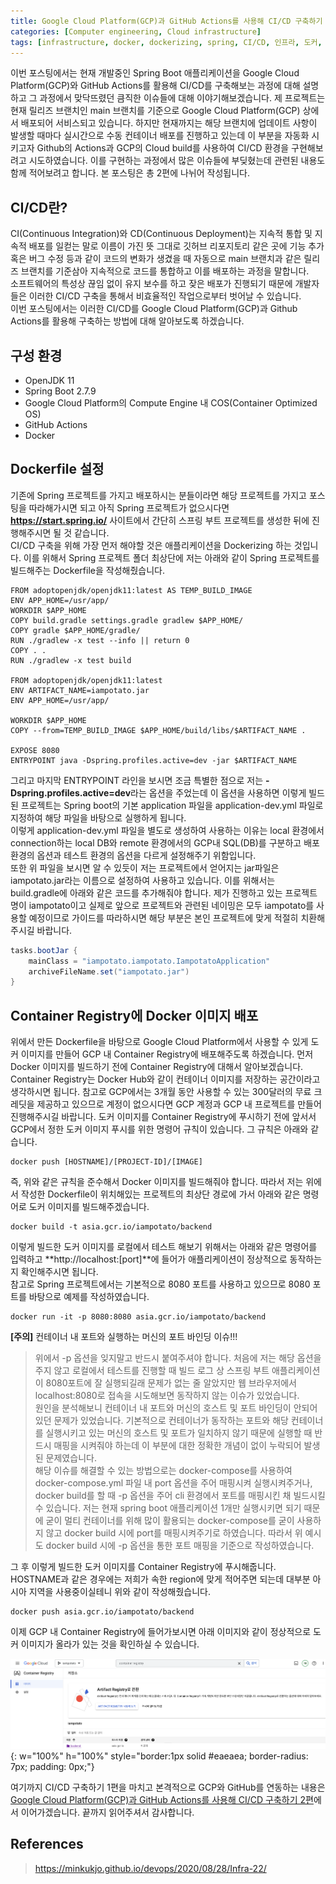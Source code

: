 ```yaml
---
title: Google Cloud Platform(GCP)과 GitHub Actions를 사용해 CI/CD 구축하기 1편
categories: [Computer engineering, Cloud infrastructure]
tags: [infrastructure, docker, dockerizing, spring, CI/CD, 인프라, 도커, 도커라이징, 스프링]
---
```


이번 포스팅에서는 현재 개발중인 Spring Boot 애플리케이션을 Google Cloud Platform(GCP)와 GitHub Actions를 활용해 CI/CD를 구축해보는 과정에 대해 설명하고 그 과정에서 맞닥뜨렸던 큼직한 이슈들에 대해 이야기해보겠습니다. 제 프로젝트는 현재 릴리즈 브랜치인 main 브랜치를 기준으로 Google Cloud Platform(GCP) 상에서 배포되어 서비스되고 있습니다. 하지만 현재까지는 해당 브랜치에 업데이트 사항이 발생할 때마다 실시간으로 수동 컨테이너 배포를 진행하고 있는데 이 부분을 자동화 시키고자 Github의 Actions과 GCP의 Cloud build를 사용하여 CI/CD 환경을 구현해보려고 시도하였습니다. 이를 구현하는 과정에서 많은 이슈들에 부딪혔는데 관련된 내용도 함께 적어보려고 합니다. 본 포스팅은 총 2편에 나뉘어 작성됩니다.   

## CI/CD란?
CI(Continuous Integration)와 CD(Continuous Deployment)는 지속적 통합 및 지속적 배포를 일컫는 말로 이름이 가진 뜻 그대로 깃허브 리포지토리 같은 곳에 기능 추가 혹은 버그 수정 등과 같이 코드의 변화가 생겼을 때 자동으로 main 브랜치과 같은 릴리즈 브랜치를 기준삼아 지속적으로 코드를 통합하고 이를 배포하는 과정을 말합니다.   
소프트웨어의 특성상 끊임 없이 유지 보수를 하고 잦은 배포가 진행되기 때문에 개발자들은 이러한 CI/CD 구축을 통해서 비효율적인 작업으로부터 벗어날 수 있습니다.   
이번 포스팅에서는 이러한 CI/CD를 Google Cloud Platform(GCP)과 Github Actions를 활용해 구축하는 방법에 대해 알아보도록 하겠습니다.

## 구성 환경
* OpenJDK 11
* Spring Boot 2.7.9
* Google Cloud Platform의 Compute Engine 내 COS(Container Optimized OS)
* GitHub Actions
* Docker

## Dockerfile 설정
기존에 Spring 프로젝트를 가지고 배포하시는 분들이라면 해당 프로젝트를 가지고 포스팅을 따라해가시면 되고 아직 Spring 프로젝트가 없으시다면 **https://start.spring.io/** 사이트에서 간단히 스프링 부트 프로젝트를 생성한 뒤에 진행해주시면 될 것 같습니다.   
CI/CD 구축을 위해 가장 먼저 해야할 것은 애플리케이션을 Dockerizing 하는 것입니다. 이를 위해서 Spring 프로젝트 폴더 최상단에 저는 아래와 같이 Spring 프로젝트를 빌드해주는 Dockerfile을 작성해줬습니다.   
```docker
FROM adoptopenjdk/openjdk11:latest AS TEMP_BUILD_IMAGE
ENV APP_HOME=/usr/app/
WORKDIR $APP_HOME
COPY build.gradle settings.gradle gradlew $APP_HOME/
COPY gradle $APP_HOME/gradle/
RUN ./gradlew -x test --info || return 0
COPY . .
RUN ./gradlew -x test build

FROM adoptopenjdk/openjdk11:latest
ENV ARTIFACT_NAME=iampotato.jar
ENV APP_HOME=/usr/app/

WORKDIR $APP_HOME
COPY --from=TEMP_BUILD_IMAGE $APP_HOME/build/libs/$ARTIFACT_NAME .

EXPOSE 8080
ENTRYPOINT java -Dspring.profiles.active=dev -jar $ARTIFACT_NAME
```   
그리고 마지막 ENTRYPOINT 라인을 보시면 조금 특별한 점으로 저는 **-Dspring.profiles.active=dev**라는 옵션을 주었는데 이 옵션을 사용하면 이렇게 빌드된 프로젝트는 Spring boot의 기본 application 파일을 application-dev.yml 파일로 지정하여 해당 파일을 바탕으로 실행하게 됩니다.   
이렇게 application-dev.yml 파일을 별도로 생성하여 사용하는 이유는 local 환경에서 connection하는 local DB와 remote 환경에서의 GCP내 SQL(DB)를 구분하고 배포 환경의 옵션과 테스트 환경의 옵션을 다르게 설정해주기 위함입니다.   
또한 위 파일을 보시면 알 수 있듯이 저는 프로젝트에서 얻어지는 jar파일은 iampotato.jar라는 이름으로 설정하여 사용하고 있습니다. 이를 위해서는 build.gradle에 아래와 같은 코드를 추가해줘야 합니다. 제가 진행하고 있는 프로젝트 명이 iampotato이고 실제로 앞으로 프로젝트와 관련된 네이밍은 모두 iampotato를 사용할 예정이므로 가이드를 따라하시면 해당 부분은 본인 프로젝트에 맞게 적절히 치환해주시길 바랍니다.   
   
```java
tasks.bootJar {
	mainClass = "iampotato.iampotato.IampotatoApplication"
	archiveFileName.set("iampotato.jar")
}
```

## Container Registry에 Docker 이미지 배포
위에서 만든 Dockerfile을 바탕으로 Google Cloud Platform에서 사용할 수 있게 도커 이미지를 만들어 GCP 내 Container Registry에 배포해주도록 하겠습니다. 먼저 Docker 이미지를 빌드하기 전에 Container Registry에 대해서 알아보겠습니다.   
Container Registry는 Docker Hub와 같이 컨테이너 이미지를 저장하는 공간이라고 생각하시면 됩니다. 참고로 GCP에서는 3개월 동안 사용할 수 있는 300달러의 무료 크레딧을 제공하고 있으므로 계정이 없으시다면 GCP 계정과 GCP 내 프로젝트를 만들어 진행해주시길 바랍니다. 도커 이미지를 Container Registry에 푸시하기 전에 앞서서 GCP에서 정한 도커 이미지 푸시를 위한 명령어 규칙이 있습니다. 그 규칙은 아래와 같습니다.   
```
docker push [HOSTNAME]/[PROJECT-ID]/[IMAGE]
```   
즉, 위와 같은 규칙을 준수해서 Docker 이미지를 빌드해줘야 합니다. 따라서 저는 위에서 작성한 Dockerfile이 위치해있는 프로젝트의 최상단 경로에 가서 아래와 같은 명령어로 도커 이미지를 빌드해주겠습니다.   
```
docker build -t asia.gcr.io/iampotato/backend
```   
이렇게 빌드한 도커 이미지를 로컬에서 테스트 해보기 위해서는 아래와 같은 명령어를 입력하고 **http://localhost:[port]**에 들어가 애플리케이션이 정상적으로 동작하는지 확인해주시면 됩니다.   
참고로 Spring 프로젝트에서는 기본적으로 8080 포트를 사용하고 있으므로 8080 포트를 바탕으로 예제를 작성하였습니다.   
```
docker run -it -p 8080:8080 asia.gcr.io/iampotato/backend
``` 

**[주의]** 컨테이너 내 포트와 실행하는 머신의 포트 바인딩 이슈!!!
> 위에서 -p 옵션을 잊지말고 반드시 붙여주셔야 합니다. 처음에 저는 해당 옵션을 주지 않고 로컬에서 테스트를 진행할 때 빌드 로그 상 스프링 부트 애플리케이션이 8080포트에 잘 실행되길래 문제가 없는 줄 알았지만 웹 브라우저에서 localhost:8080로 접속을 시도해보면 동작하지 않는 이슈가 있었습니다.   
원인을 분석해보니 컨테이너 내 포트와 머신의 호스트 및 포트 바인딩이 안되어 있던 문제가 있었습니다. 기본적으로 컨테이너가 동작하는 포트와 해당 컨테이너를 실행시키고 있는 머신의 호스트 및 포트가 일치하지 않기 때문에 실행할 때 반드시 매핑을 시켜줘야 하는데 이 부분에 대한 정확한 개념이 없이 누락되어 발생된 문제였습니다.   
해당 이슈를 해결할 수 있는 방법으로는 docker-compose를 사용하여 docker-compose.yml 파일 내 port 옵션을 주어 매핑시켜 실행시켜주거나, docker build를 할 때 -p 옵션을 주어 cli 환경에서 포트를 매핑시킨 채 빌드시킬 수 있습니다. 저는 현재 spring boot 애플리케이션 1개만 실행시키면 되기 때문에 굳이 멀티 컨테이너를 위해 많이 활용되는 docker-compose를 굳이 사용하지 않고 docker build 시에 port를 매핑시켜주기로 하였습니다. 따라서 위 예시도 docker build 시에 -p 옵션을 통한 포트 매핑을 기준으로 작성하였습니다.   
   

그 후 이렇게 빌드한 도커 이미지를 Container Registry에 푸시해줍니다. HOSTNAME과 같은 경우에는 저희가 속한 region에 맞게 적어주면 되는데 대부분 아시아 지역을 사용중이실테니 위와 같이 작성해줬습니다.   
```
docker push asia.gcr.io/iampotato/backend
```   
이제 GCP 내 Container Registry에 들어가보시면 아래 이미지와 같이 정상적으로 도커 이미지가 올라가 있는 것을 확인하실 수 있습니다.   

![1](/assets/img/cicd1/1.jpg){: w="100%" h="100%" style="border:1px solid #eaeaea; border-radius: 7px; padding: 0px;"}   
    
여기까지 CI/CD 구축하기 1편을 마치고 본격적으로 GCP와 GitHub를 연동하는 내용은 [Google Cloud Platform(GCP)과 GitHub Actions를 사용해 CI/CD 구축하기 2편](https://xylogan.github.io/posts/cicd2/)에서 이어가겠습니다. 끝까지 읽어주셔서 감사합니다.


## References
> https://minkukjo.github.io/devops/2020/08/28/Infra-22/   


